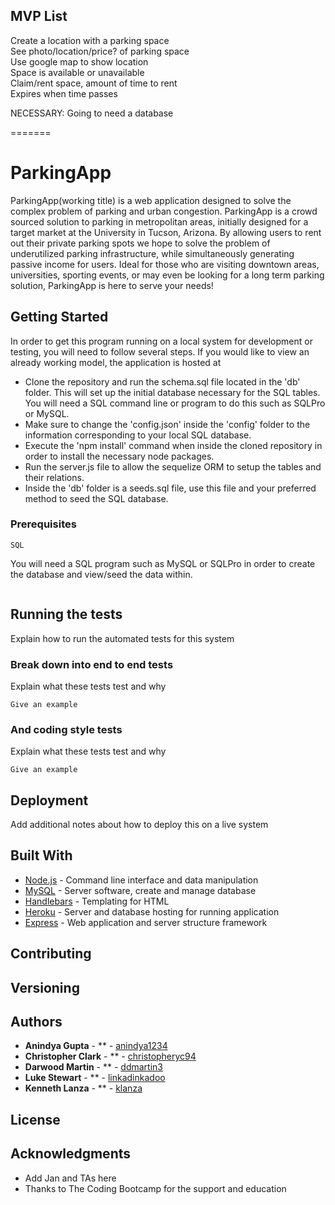 ## MVP List
Create a location with a parking space  
See photo/location/price? of parking space  
	Use google map to show location  
Space is available or unavailable  
Claim/rent space, amount of time to rent  
	Expires when time passes  

NECESSARY:
Going to need a database

=======
# ParkingApp

ParkingApp(working title) is a web application designed to solve the complex problem of parking and urban congestion. ParkingApp is a crowd sourced solution to parking in metropolitan areas, initially designed for a target market at the University in Tucson, Arizona. By allowing users to rent out their private parking spots we hope to solve the problem of underutilized parking infrastructure, while simultaneously generating passive income for users. Ideal for those who are visiting downtown areas, universities, sporting events, or may even be looking for a long term parking solution, ParkingApp is here to serve your needs!

## Getting Started

In order to get this program running on a local system for development or testing, you will need to follow several steps. If you would like to view an already working model, the application is hosted at 

* Clone the repository and run the schema.sql file located in the 'db' folder. This will set up the initial database necessary for the SQL tables. You will need a SQL command line or program to do this such as SQLPro or MySQL.
* Make sure to change the 'config.json' inside the 'config' folder to the information corresponding to your local SQL database.
* Execute the 'npm install' command when inside the cloned repository in order to install the necessary node packages.
* Run the server.js file to allow the sequelize ORM to setup the tables and their relations.
* Inside the 'db' folder is a seeds.sql file, use this file and your preferred method to seed the SQL database.

### Prerequisites


```
SQL
```
You will need a SQL program such as MySQL or SQLPro in order to create the database and view/seed the data within.

```

```

## Running the tests

Explain how to run the automated tests for this system

### Break down into end to end tests

Explain what these tests test and why

```
Give an example
```

### And coding style tests

Explain what these tests test and why

```
Give an example
```

## Deployment

Add additional notes about how to deploy this on a live system

## Built With

* [Node.js](https://nodejs.org/en/) - Command line interface and data manipulation
* [MySQL](https://www.mysql.com/) - Server software, create and manage database
* [Handlebars](https://handlebarsjs.com/) - Templating for HTML
* [Heroku](https://www.heroku.com/) - Server and database hosting for running application
* [Express](https://expressjs.com) - Web application and server structure framework

## Contributing

## Versioning

## Authors

* **Anindya Gupta** - ** - [anindya1234](https://github.com/anindya1234)
* **Christopher Clark** - ** - [christopheryc94](https://github.com/christopheryc94)
* **Darwood Martin** - ** - [ddmartin3](https://github.com/ddmartin3)
* **Luke Stewart** - ** - [linkadinkadoo](https://github.com/linkadinkadoo)
* **Kenneth Lanza** - ** - [klanza](https://github.com/klanza)


## License


## Acknowledgments

* Add Jan and TAs here
* Thanks to The Coding Bootcamp for the support and education
